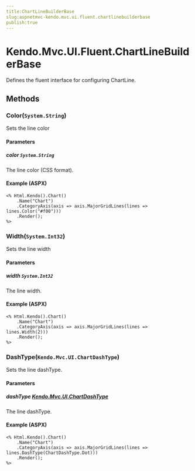 ```yaml
---
title:ChartLineBuilderBase
slug:aspnetmvc-kendo.mvc.ui.fluent.chartlinebuilderbase
publish:true
---
```


# Kendo.Mvc.UI.Fluent.ChartLineBuilderBase
Defines the fluent interface for configuring ChartLine.



## Methods

### Color(`System.String`)
Sets the line color


#### Parameters

##### color `System.String`
The line color (CSS format).




#### Example (ASPX)
    <% Html.Kendo().Chart()
        .Name("Chart")
        .CategoryAxis(axis => axis.MajorGridLines(lines => lines.Color("#f00")))
        .Render();
    %>


### Width(`System.Int32`)
Sets the line width


#### Parameters

##### width `System.Int32`
The line width.




#### Example (ASPX)
    <% Html.Kendo().Chart()
        .Name("Chart")
        .CategoryAxis(axis => axis.MajorGridLines(lines => lines.Width(2)))
        .Render();
    %>


### DashType(`Kendo.Mvc.UI.ChartDashType`)
Sets the line dashType.


#### Parameters

##### dashType [Kendo.Mvc.UI.ChartDashType](/kendo-ui/api/wrappers/aspnet-mvc/Kendo.Mvc.UI/ChartDashType)
The line dashType.




#### Example (ASPX)
    <% Html.Kendo().Chart()
        .Name("Chart")
        .CategoryAxis(axis => axis.MajorGridLines(lines => lines.DashType(ChartDashType.Dot)))
        .Render();
    %>



